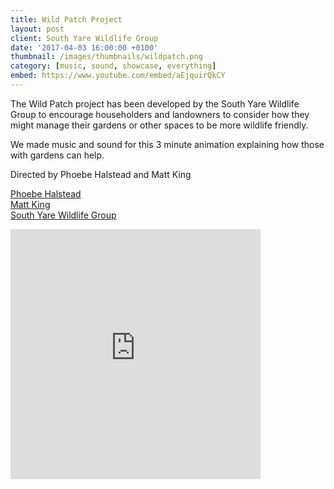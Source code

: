 ```yaml
---
title: Wild Patch Project
layout: post
client: South Yare Wildlife Group
date: '2017-04-03 16:00:00 +0100'
thumbnail: /images/thumbnails/wildpatch.png
category: [music, sound, showcase, everything]
embed: https://www.youtube.com/embed/aEjquirQkCY
---
```


The Wild Patch project has been developed by the South Yare Wildlife Group to encourage householders and landowners to consider how they might manage their gardens or other spaces to be more wildlife friendly.

We made music and sound for this 3 minute animation explaining how those with gardens can help.

Directed by Phoebe Halstead and Matt King

[Phoebe Halstead](http://cargocollective.com/phoebemayhalstead)  
[Matt King](http://www.mattjking.co.uk/)  
[South Yare Wildlife Group](http://southyarewildlifegroup.org/)

<iframe id="bc" style="border: 0; width: 400px; height: 400px;" src="https://bandcamp.com/EmbeddedPlayer/track=1827674405/size=large/bgcol=ffffff/linkcol=333333/minimal=true/transparent=true/" seamless><a href="http://skillbard.bandcamp.com/track/wild-patch">Wild Patch by Skillbard</a></iframe>
